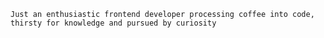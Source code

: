 ```Just an enthusiastic frontend developer processing coffee into code, thirsty for knowledge and pursued by curiosity```